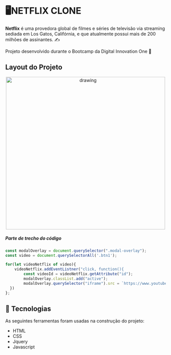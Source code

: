 # 🖥️NETFLIX CLONE
**Netflix** é uma provedora global de filmes e séries de televisão via streaming sediada em Los Gatos, Califórnia, e que atualmente possui mais de 200 milhões de assinantes. ✍️

Projeto desenvolvido durante o Bootcamp da Digital Innovation One 🥰

## Layout do Projeto
<p align="center">
<img src="https://user-images.githubusercontent.com/59345979/107109083-ed535800-681b-11eb-9030-f4db35c80734.png" alt="drawing" width="500" height="480"/>
</p>

##### Parte de trecho do código

```javascript
const modalOverlay = document.querySelector(".modal-overlay");
const video = document.querySelectorAll('.btn1');

for(let videoNetflix of video){
    videoNetflix.addEventListner("click, function(){
        const videoId = videoNetflix.getAttribute("id");
    	modalOverlay.classList.add("active");
    	modalOverlay.querySelector("iframe").src = `https://www.youtube.com/embed/${videoId}`;
  })
};
```

## 🔨 Tecnologias

As seguintes ferramentas foram usadas na construção do projeto:

- HTML
- CSS
- Jquery
- Javascript

#
